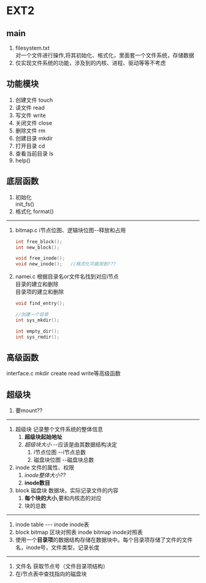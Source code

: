 # EXT2

## main

1. filesystem.txt  
   对一个文件进行操作,将其初始化、格式化，里面套一个文件系统，存储数据
2. 仅实现文件系统的功能，涉及到的内核、进程、驱动等等不考虑

## 功能模块

1. 创建文件 touch
2. 读文件 read
3. 写文件 write
4. 关闭文件 close
5. 删除文件 rm
6. 创建目录 mkdir
7. 打开目录 cd
8. 查看当前目录 ls
9. help()

## 底层函数

1. 初始化  
   init_fs()
2. 格式化
   format()

---

1. bitmap.c
   i节点位图、逻辑块位图--释放和占用
   <!-- 已经使用的节点总数??? -->

   ```C
   int free_block();
   int new_block();

   void free_inode();
   void new_inode();   //格式化可能用到???
   ```  

2. namei.c
   根据目录名or文件名找到对应i节点  
   目录的建立和删除  
   目录项的建立和删除

      ```C
      void find_entry();

      //创建一个目录
      int sys_mkdir();

      int empty_dir();
      int sys_rmdir();
      ```

## 高级函数

interface.c
    mkdir create read write等高级函数

## 超级块

1. 要mount??

---

1. 超级块
   记录整个文件系统的整体信息
   1. **超级块起始地址**
   2. *超级块大小* --应该是由其数据结构决定
      1. i节点位图  --i节点总数
      2. 磁盘块位图 --磁盘块总数
2. inode
   文件的属性、权限
   1. *inode整体大小??*
   2. **inode数目**
3. block 磁盘块
   数据块，实际记录文件的内容
   1. **每个块的大小**,要和内核态的对应
   2. 块的总数

<!-- 2. 块位图
    描述整个块组中哪些块已用哪些块空闲的 -->
<!-- 3. inode 位图 -->

---

1. inode table --- inode
   inode表
2. block bitmap
   区块对照表
   inode bitmap   inode对照表
3. 使用一个**目录项**的数据结构存储在数据块中。每个目录项存储了文件的文件名，inode号，文件类型，记录长度

---

1. 文件名 获取节点号（文件目录项结构）
2. 在i节点表中查找指向的磁盘块

